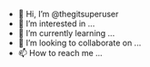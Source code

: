 - 👋 Hi, I’m @thegitsuperuser
- 👀 I’m interested in ...
- 🌱 I’m currently learning ...
- 💞️ I’m looking to collaborate on ...
- 📫 How to reach me ...

<!---
thegitsuperuser/thegitsuperuser is a ✨ special ✨ repository because its `README.md` (this file) appears on your GitHub profile.
You can click the Preview link to take a look at your changes.
--->
